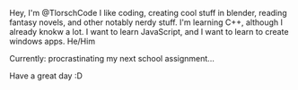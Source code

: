 Hey, I'm @TlorschCode
I like coding, creating cool stuff in blender, reading fantasy novels, and other notably nerdy stuff.
I'm learning C++, although I already knokw a lot. I want to learn JavaScript, and I want to learn to create windows apps.
He/Him

Currently: procrastinating my next school assignment...

Have a great day :D
